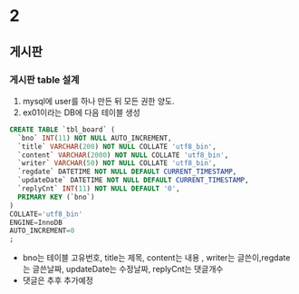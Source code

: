 # 2

## 게시판

### 게시판 table 설계
  1. mysql에 user를 하나 만든 뒤 모든 권한 양도. 
  1. ex01이라는 DB에 다음 테이블 생성
  ```sql
  CREATE TABLE `tbl_board` (
	`bno` INT(11) NOT NULL AUTO_INCREMENT,
	`title` VARCHAR(200) NOT NULL COLLATE 'utf8_bin',
	`content` VARCHAR(2000) NOT NULL COLLATE 'utf8_bin',
	`writer` VARCHAR(50) NOT NULL COLLATE 'utf8_bin',
	`regdate` DATETIME NOT NULL DEFAULT CURRENT_TIMESTAMP,
	`updateDate` DATETIME NOT NULL DEFAULT CURRENT_TIMESTAMP,
	`replyCnt` INT(11) NOT NULL DEFAULT '0',
	PRIMARY KEY (`bno`)
)
COLLATE='utf8_bin'
ENGINE=InnoDB
AUTO_INCREMENT=0
;

  ```
  - bno는 테이블 고유번호, title는 제목, content는 내용 , writer는 글쓴이,regdate는 글쓴날짜, updateDate는 수정날짜, replyCnt는 댓글개수
  - 댓글은 추후 추가예정
